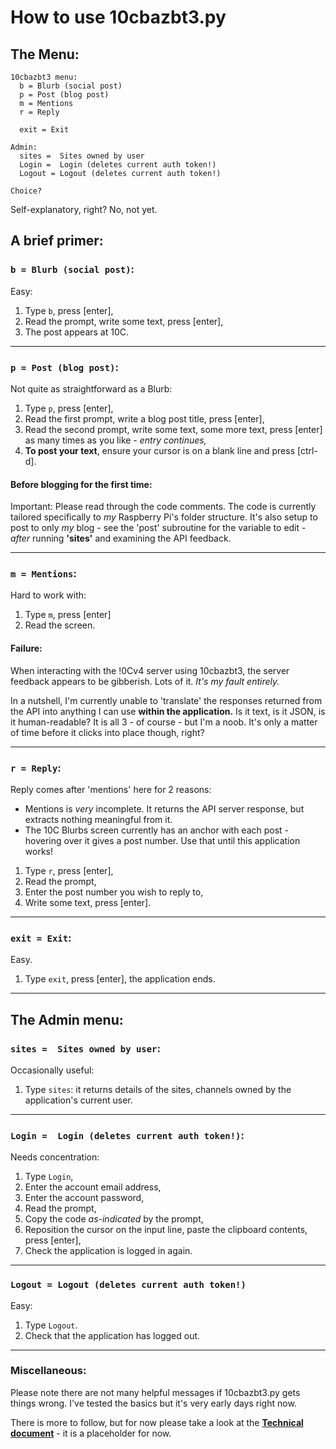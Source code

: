 # How to use 10cbazbt3.py

## The Menu:
````
10cbazbt3 menu:
  b = Blurb (social post)
  p = Post (blog post)
  m = Mentions
  r = Reply

  exit = Exit

Admin:
  sites =  Sites owned by user
  Login =  Login (deletes current auth token!)
  Logout = Logout (deletes current auth token!)

Choice?
````

Self-explanatory, right?  No, not yet.

## A brief primer:

### `b = Blurb (social post)`:
Easy:

1. Type `b`, press [enter],
1. Read the prompt, write some text, press [enter],
1. The post appears at 10C.

---

### `p = Post (blog post)`:
Not quite as straightforward as a Blurb:

1. Type `p`, press [enter],
1. Read the first prompt, write a blog post title, press [enter],
1. Read the second prompt, write some text, some more text, press [enter] as many times as you like - *entry continues,*
1. **To post your text**, ensure your cursor is on a blank line and press [ctrl-d].

#### Before blogging for the first time:
Important: Please read through the code comments.  The code is currently tailored specifically to *my* Raspberry Pi's folder structure.  It's also setup to post to only *my* blog - see the 'post' subroutine for the variable to edit - *after* running **'sites'** and examining the API feedback.

---

### `m = Mentions`:
Hard to work with:

1. Type `m`, press [enter]
1. Read the screen.

#### Failure:
When interacting with the !0Cv4 server using 10cbazbt3, the server feedback appears to be gibberish.  Lots of it.  *It's my fault entirely.*

In a nutshell, I'm currently unable to 'translate' the responses returned from the API into anything I can use **within the application.**  Is it text, is it JSON, is it human-readable?  It is all 3 - of course - but I'm a noob.  It's only a matter of time before it clicks into place though, right?

---

### `r = Reply`:
Reply comes after 'mentions' here for 2 reasons:

* Mentions is *very* incomplete.  It returns the API server response, but extracts nothing meaningful from it.
* The 10C Blurbs screen currently has an anchor with each post - hovering over it gives a post number.  Use that until this application works!

1. Type `r`, press [enter],
1. Read the prompt,
1. Enter the post number you wish to reply to,
1. Write some text, press [enter].

---

### `exit = Exit`:
Easy.

1. Type `exit`, press [enter], the application ends.

---

## The Admin menu:

### `sites =  Sites owned by user`:
Occasionally useful:

1. Type `sites`: it returns details of the sites, channels owned by the application's current user.

---

### `Login =  Login (deletes current auth token!)`:
Needs concentration:

1. Type `Login`,
1. Enter the account email address,
1. Enter the account password,
1. Read the prompt,
1. Copy the code *as-indicated* by the prompt,
1. Reposition the cursor on the input line, paste the clipboard contents, press [enter],
1. Check the application is logged in again.

---

### `Logout = Logout (deletes current auth token!)`
Easy:

1. Type `Logout`.
1. Check that the application has logged out.

---

### Miscellaneous:

Please note there are not many helpful messages if 10cbazbt3.py gets things wrong.  I've tested the basics but it's very early days right now.

There is more to follow, but for now please take a look at the **[Technical document](/docs/30-technical.md)** - it is a placeholder for now.
